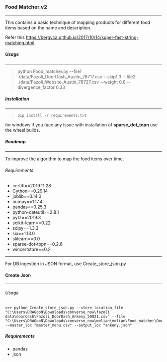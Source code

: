 ### Food Matcher.v2

--------------------------

This contains a basic technique of mapping products for different food items based on the name and description.

Refer this <https://bergvca.github.io/2017/10/14/super-fast-string-matching.html>



##### Usage

--------------

> python Food_matcher.py --file1 ./data/Fazoli_DoorDash_Austin_78717.csv  --skip1 3  --file2 ./data/Fazoli_Website_Austin_78727.csv --weight 0.8 --divergence_factor 0.33



##### Installation

------------------------

> ```
> pip install -r requirements.txt
> ```
>
> 

for windows if you face any issue with installation of **sparse_dot_topn** use the wheel builds.



##### Roadmap

------------

To improve the algorithm to map the food items over time.



###### Requirements

- certifi==2019.11.28
- Cython==0.29.14
- joblib==0.14.0
- numpy==1.17.4
- pandas==0.25.3
- python-dateutil==2.8.1
- pytz==2019.3
- scikit-learn==0.22
- scipy==1.3.3
- six==1.13.0
- sklearn==0.0
- sparse-dot-topn==0.2.6
- wincertstore==0.2



-------------------------------------

For DB ingestion in JSON format, use Create_store_json.py

#### Create Json

-----------------------

###### Usage

```shell
>>> python Create_store_json.py --store_location_file "C:\Users\DRAGooN\Downloads\converse_now\fazoli data\doordash\Fazoli_DoorDash_Ankeny_50021.csv" --file "C:\Users\DRAGooN\Downloads\converse_now\melian\melian\Food_matcher\DoorDash_vs_Website_Ankeny.csv" --master_loc "master_menu.csv" --output_loc "ankeny.json"
```

##### Requirements

* pandas 
* json